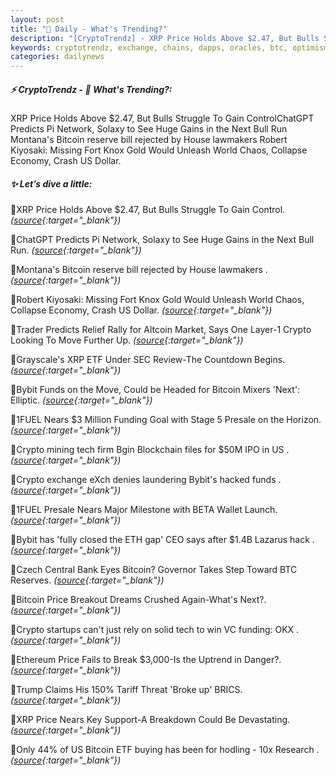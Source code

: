 ```yaml
---
layout: post
title: "🌅 Daily - What's Trending?"
description: "[CryptoTrendz] - XRP Price Holds Above $2.47, But Bulls Struggle To Gain ControlChatGPT Predicts Pi Network, Solaxy to See Huge Gains in the Next Bull Run Montana's Bitcoin reserve bill rejected by House lawmakers Robert Kiyosaki: Missing Fort Knox Gold Would Unleash World Chaos, Collapse Economy, Crash US Dollar."
keywords: cryptotrendz, exchange, chains, dapps, oracles, btc, optimism, offchain, Polygon, layer0
categories: dailynews
---
```


##### ⚡ CryptoTrendz - 📌 *What's Trending?:*

XRP Price Holds Above $2.47, But Bulls Struggle To Gain ControlChatGPT Predicts Pi Network, Solaxy to See Huge Gains in the Next Bull Run Montana's Bitcoin reserve bill rejected by House lawmakers Robert Kiyosaki: Missing Fort Knox Gold Would Unleash World Chaos, Collapse Economy, Crash US Dollar.

##### ✨ *Let’s dive a little:*


🔹XRP Price Holds Above $2.47, But Bulls Struggle To Gain Control. *([source](https://s.avyag.com/c9y4){:target="_blank"})*

🔹ChatGPT Predicts Pi Network, Solaxy to See Huge Gains in the Next Bull Run. *([source](https://s.avyag.com/bd0f){:target="_blank"})*

🔹Montana's Bitcoin reserve bill rejected by House lawmakers . *([source](https://s.avyag.com/1sfb){:target="_blank"})*

🔹Robert Kiyosaki: Missing Fort Knox Gold Would Unleash World Chaos, Collapse Economy, Crash US Dollar. *([source](https://s.avyag.com/rf50){:target="_blank"})*

🔹Trader Predicts Relief Rally for Altcoin Market, Says One Layer-1 Crypto Looking To Move Further Up. *([source](https://s.avyag.com/ti3c){:target="_blank"})*

🔹Grayscale's XRP ETF Under SEC Review-The Countdown Begins. *([source](https://s.avyag.com/6pmg){:target="_blank"})*

🔹Bybit Funds on the Move, Could be Headed for Bitcoin Mixers 'Next': Elliptic. *([source](https://s.avyag.com/34xb){:target="_blank"})*

🔹1FUEL Nears $3 Million Funding Goal with Stage 5 Presale on the Horizon. *([source](https://s.avyag.com/azu6){:target="_blank"})*

🔹Crypto mining tech firm Bgin Blockchain files for $50M IPO in US . *([source](https://s.avyag.com/w067){:target="_blank"})*

🔹Crypto exchange eXch denies laundering Bybit's hacked funds . *([source](https://s.avyag.com/xgmw){:target="_blank"})*

🔹1FUEL Presale Nears Major Milestone with BETA Wallet Launch. *([source](https://s.avyag.com/x0i2){:target="_blank"})*

🔹Bybit has 'fully closed the ETH gap' CEO says after $1.4B Lazarus hack . *([source](https://s.avyag.com/4423){:target="_blank"})*

🔹Czech Central Bank Eyes Bitcoin? Governor Takes Step Toward BTC Reserves. *([source](https://s.avyag.com/nj6m){:target="_blank"})*

🔹Bitcoin Price Breakout Dreams Crushed Again-What's Next?. *([source](https://s.avyag.com/8nm0){:target="_blank"})*

🔹Crypto startups can't just rely on solid tech to win VC funding: OKX . *([source](https://s.avyag.com/3kqd){:target="_blank"})*

🔹Ethereum Price Fails to Break $3,000-Is the Uptrend in Danger?. *([source](https://s.avyag.com/1agt){:target="_blank"})*

🔹Trump Claims His 150% Tariff Threat 'Broke up' BRICS. *([source](https://s.avyag.com/h6ey){:target="_blank"})*

🔹XRP Price Nears Key Support-A Breakdown Could Be Devastating. *([source](https://s.avyag.com/7p0m){:target="_blank"})*

🔹Only 44% of US Bitcoin ETF buying has been for hodling - 10x Research . *([source](https://s.avyag.com/rf2k){:target="_blank"})*
